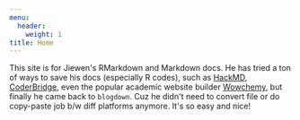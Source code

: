 ```yaml
---
menu:
  header:
    weight: 1
title: Home
---
```


This site is for Jiewen's RMarkdown and Markdown docs. He has tried a ton of ways to save his docs (especially R codes), such as [HackMD](https://hackmd.io), [CoderBridge](https://zh-tw.coderbridge.com), even the popular academic website builder  [Wowchemy](https://wowchemy.com), but finally he came back to `blogdown`. Cuz he didn't need to convert file or do copy-paste job b/w diff platforms anymore. It's so easy and nice! 
